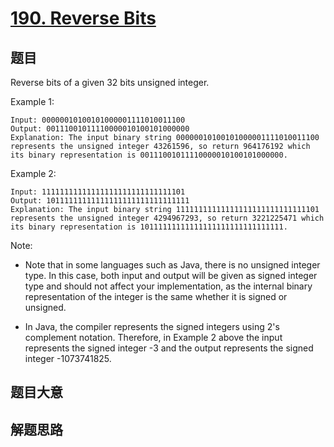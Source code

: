 # [190. Reverse Bits](https://leetcode.com/problems/reverse-bits/)

## 题目

Reverse bits of a given 32 bits unsigned integer.

Example 1: 

```
Input: 00000010100101000001111010011100
Output: 00111001011110000010100101000000
Explanation: The input binary string 00000010100101000001111010011100 represents the unsigned integer 43261596, so return 964176192 which its binary representation is 00111001011110000010100101000000.
```

Example 2: 

```
Input: 11111111111111111111111111111101
Output: 10111111111111111111111111111111
Explanation: The input binary string 11111111111111111111111111111101 represents the unsigned integer 4294967293, so return 3221225471 which its binary representation is 10111111111111111111111111111111.
```

Note:
* Note that in some languages such as Java, there is no unsigned integer type. In this case, both input and output will be given as signed integer type and should not affect your implementation, as the internal binary representation of the integer is the same whether it is signed or unsigned.

* In Java, the compiler represents the signed integers using 2's complement notation. Therefore, in Example 2 above the input represents the signed integer -3 and the output represents the signed integer -1073741825.

## 题目大意


## 解题思路

